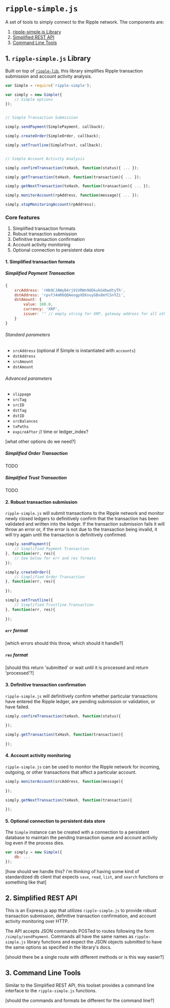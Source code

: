 # `ripple-simple.js`

A set of tools to simply connect to the Ripple network. The components are:

1. [ripple-simple.js Library](README.md#1-ripple-simplejs-library)
2. [Simplified REST API](README.md#2-simplified-rest-api)
3. [Command Line Tools](README.md#3-command-line-tools)





## 1. `ripple-simple.js` Library

Built on top of [`ripple-lib`](https://github.com/ripple/ripple-lib/), this library simplifies Ripple transaction submission and account activity analysis.

```js
var Simple = require('ripple-simple');

var simply = new Simple({
	// Simple options
});


// Simple Transaction Submission

simply.sendPayment(SimplePayment, callback);

simply.createOrder(SimpleOrder, callback);

simply.setTrustline(SimpleTrust, callback);


// Simple Account Activity Analysis

simply.confirmTransaction(txHash, function(status){ ... });

simply.getTransaction(txHash, function(transaction){ ... });

simply.getNextTransaction(txHash, function(transaction){ ... });

simply.monitorAccount(rpAddress, function(message){ ... });

simply.stopMonitoringAccount(rpAddress);

```


### Core features

1. Simplified transaction formats
2. Robust transaction submission 
3. Definitive transaction confirmation
4. Account activity monitoring
5. Optional connection to persistent data store



#### 1. Simplified transaction formats

##### Simplified Payment Transaction

```js
{
	srcAddress: 'rHb9CJAWyB4rj91VRWn96DkukG4bwdtyTh',
	dstAddress: 'rpvfJ4mR6QQAeogpXEKnuyGBx8mYCSnYZi',
	dstAmount: {
		value: 100.0,
		currency: 'XRP',
		issuer: '' // empty string for XRP, gateway address for all other currencies
	}
}
```

###### Standard parameters

* `srcAddress` (optional if Simple is instantiated with `accounts`)
* `dstAddress`
* `srcAmount`
* `dstAmount`

###### Advanced parameters

* `slippage`
* `srcTag`
* `srcID`
* `dstTag`
* `dstID`
* `srcBalances`
* `txPaths`
* `expireAfter` // time or ledger_index?

[what other options do we need?]


##### Simplified Order Transaction

TODO

##### Simplified Trust Transaction

TODO




#### 2. Robust transaction submission

`ripple-simple.js` will submit transactions to the Ripple network and monitor newly closed ledgers to definitively confirm that the transaction has been validated and written into the ledger. If the transaction submission fails it will throw an error or, if the error is not due to the transaction being invalid, it will try again until the transaction is definitively confirmed.

```js
simply.sendPayment({
	// Simplified Payment Transaction
}, function(err, res){
	// See below for err and res formats
});
```

```js
simply.createOrder({
	// Simplified Order Transaction
}, function(err, res){
	
});
```

```js
simply.setTrustline({
	// Simplified Trustline Transaction
}, function(err, res){
	
});
```


##### `err` format

[which errors should this throw, which should it handle?]

##### `res` format

[should this return 'submitted' or wait until it is processed and return 'processed'?]



#### 3. Definitive transaction confirmation

`ripple-simple.js` will definitively confirm whether particular transactions have entered the Ripple ledger, are pending submission or validation, or have failed.

```js
simply.confirmTransaction(txHash, function(status){
	
});
```

```js
simply.getTransaction(txHash, function(transaction){
	
});
```


#### 4. Account activity monitoring

`ripple-simple.js` can be used to monitor the Ripple network for incoming, outgoing, or other transactions that affect a particular account.

```js
simply.monitorAccount(srcAddress, function(message){
	
});
```

```js
simply.getNextTransaction(txHash, function(transaction){
	
});
```


#### 5. Optional connection to persistent data store

The `Simple` instance can be created with a connection to a persistent database to maintain the pending transaction queue and account activity log even if the process dies.


```js
var simply = new Simple({
	db: ...
});
```

[how should we handle this? i'm thinking of having some kind of standardized db client that expects `save`, `read`, `list`, and `search` functions or something like that]


## 2. Simplified REST API

This is an Express.js app that utilizes `ripple-simple.js` to provide robust transaction submission, definitive transaction confirmation, and account activity monitoring over HTTP.

The API accepts JSON commands POSTed to routes following the form `/simply/sendPayment`. Commands all have the same names as `ripple-simple.js` library functions and expect the JSON objects submitted to have the same options as specified in the library's docs.

[should there be a single route with different methods or is this way easier?] 



## 3. Command Line Tools

Similar to the Simplified REST API, this toolset provides a command line interface to the `ripple-simple.js` functions.

[should the commands and formats be different for the command line?]


